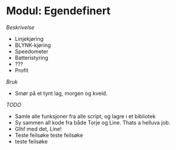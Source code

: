 # Modul: Egendefinert

*Beskrivelse*
  * Linjekjøring
  * BLYNK-kjøring
  * Speedometer
  * Batteristyring
  * ???
  * Profit

*Bruk*
  * Smør på et tynt lag, morgen og kveld.

*TODO*
  * Samle alle funksjoner fra alle script, og lagre i et bibliotek
  * Sy sammen all kode fra både Torje og Line. Thats a helluva job.
  * Glhf med det, Line!
  * Teste feilsøke teste feilsøke
  * teste feilsøke
